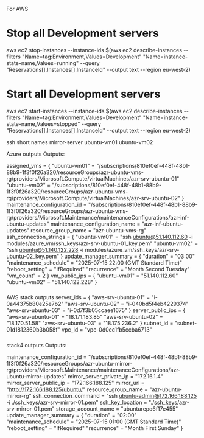 

For AWS
# Stop all Development servers
aws ec2 stop-instances --instance-ids $(aws ec2 describe-instances --filters "Name=tag:Environment,Values=Development" "Name=instance-state-name,Values=running" --query "Reservations[].Instances[].InstanceId" --output text --region eu-west-2)

# Start all Development servers
aws ec2 start-instances --instance-ids $(aws ec2 describe-instances --filters "Name=tag:Environment,Values=Development" "Name=instance-state-name,Values=stopped" --query "Reservations[].Instances[].InstanceId" --output text --region eu-west-2)

ssh short names
mirror-server
ubuntu-vm01
ubuntu-vm02

Azure outputs
Outputs:

assigned_vms = {
  "ubuntu-vm01" = "/subscriptions/810ef0ef-448f-48b1-88b9-1f3f0f26a320/resourceGroups/azr-ubuntu-vms-rg/providers/Microsoft.Compute/virtualMachines/azr-srv-ubuntu-01"
  "ubuntu-vm02" = "/subscriptions/810ef0ef-448f-48b1-88b9-1f3f0f26a320/resourceGroups/azr-ubuntu-vms-rg/providers/Microsoft.Compute/virtualMachines/azr-srv-ubuntu-02"
}
maintenance_configuration_id = "/subscriptions/810ef0ef-448f-48b1-88b9-1f3f0f26a320/resourceGroups/azr-ubuntu-vms-rg/providers/Microsoft.Maintenance/maintenanceConfigurations/azr-inf-ubuntu-updates"
maintenance_configuration_name = "azr-inf-ubuntu-updates"
resource_group_name = "azr-ubuntu-vms-rg"
ssh_connection_strings = {
  "ubuntu-vm01" = "ssh ubuntu@51.140.112.60 -i modules/azure_vm/ssh_keys/azr-srv-ubuntu-01_key.pem"
  "ubuntu-vm02" = "ssh ubuntu@51.140.122.228 -i modules/azure_vm/ssh_keys/azr-srv-ubuntu-02_key.pem"
}
update_manager_summary = {
  "duration" = "03:00"
  "maintenance_schedule" = "2025-07-15 22:00 (GMT Standard Time)"
  "reboot_setting" = "IfRequired"
  "recurrence" = "Month Second Tuesday"
  "vm_count" = 2
}
vm_public_ips = {
  "ubuntu-vm01" = "51.140.112.60"
  "ubuntu-vm02" = "51.140.122.228"
}

#####

AWS stack outputs
server_ids = {
  "aws-srv-ubuntu-01" = "i-0a44375b80e25e7b2"
  "aws-srv-ubuntu-02" = "i-040bd5f4eb4229374"
  "aws-srv-ubuntu-03" = "i-0d7f3b05ccaee1675"
}
server_public_ips = {
  "aws-srv-ubuntu-01" = "18.171.183.85"
  "aws-srv-ubuntu-02" = "18.170.51.58"
  "aws-srv-ubuntu-03" = "18.175.236.2"
}
subnet_id = "subnet-01d1812360b3b058f"
vpc_id = "vpc-0d0ec1fb5ccba6713"

#####
stack4 outputs
Outputs:

maintenance_configuration_id = "/subscriptions/810ef0ef-448f-48b1-88b9-1f3f0f26a320/resourceGroups/azr-ubuntu-mirror-rg/providers/Microsoft.Maintenance/maintenanceConfigurations/azr-ubuntu-mirror-updates"
mirror_server_private_ip = "172.16.1.4"
mirror_server_public_ip = "172.166.188.125"
mirror_url = "http://172.166.188.125/ubuntu/"
resource_group_name = "azr-ubuntu-mirror-rg"
ssh_connection_command = "ssh ubuntu-admin@172.166.188.125 -i ./ssh_keys/azr-srv-mirror-01.pem"
ssh_key_location = "./ssh_keys/azr-srv-mirror-01.pem"
storage_account_name = "ubunturepo6f17e455"
update_manager_summary = {
  "duration" = "02:00"
  "maintenance_schedule" = "2025-07-15 01:00 (GMT Standard Time)"
  "reboot_setting" = "IfRequired"
  "recurrence" = "Month First Sunday"
}